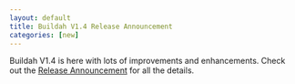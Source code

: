 ```yaml
---
layout: default
title: Buildah V1.4 Release Announcement
categories: [new]
---
```

Buildah V1.4 is here with lots of improvements and enhancements.  Check out the [Release Announcement](https://buildah.io/releases/2018/10/08/Buildah-version-v1.4.html) for all the details.
